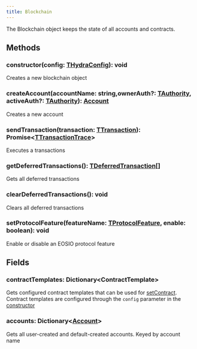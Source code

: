 ```yaml
---
title: Blockchain
---
```


The Blockchain object keeps the state of all accounts and contracts.


## Methods

### constructor(config: [THydraConfig](./types.md#thydraconfig)): void

Creates a new blockchain object

### createAccount(accountName: string,ownerAuth?: [TAuthority](./types.md#tauthority), activeAuth?: [TAuthority](./types.md#tauthority)): [Account](./account.md)

Creates a new account

### sendTransaction(transaction: [TTransaction](./types.md#ttransaction)): Promise<[TTransactionTrace](./types.md#ttransactiontrace)\>

Executes a transactions

### getDeferredTransactions(): [TDeferredTransaction](./types.md#tdeferredtransaction)[]

Gets all deferred transactions

### clearDeferredTransactions(): void

Clears all deferred transactions

### setProtocolFeature(featureName: [TProtocolFeature](./types.md#tprotocolfeatures), enable: boolean): void

Enable or disable an EOSIO protocol feature

## Fields

### contractTemplates: Dictionary<ContractTemplate\>

Gets configured contract templates that can be used for [setContract](./account.md#setcontractcontract-contract-void).
Contract templates are configured through the `config` parameter in the [constructor](./blockchain.md#constructorconfig-thydraconfig-void)

### accounts: Dictionary<[Account](./account.md)\>

Gets all user-created and default-created accounts. Keyed by account name
